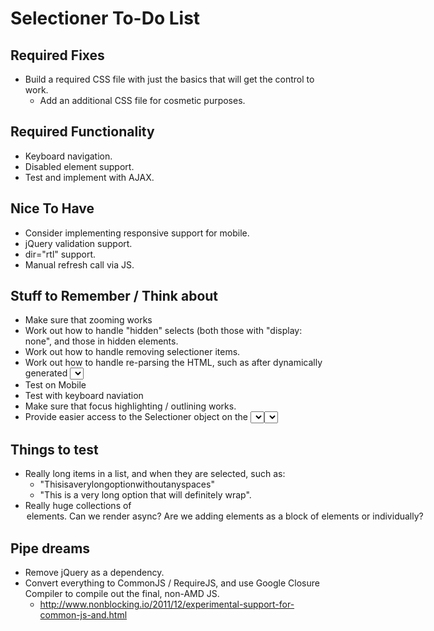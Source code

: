 # Selectioner To-Do List

## Required Fixes

- Build a required CSS file with just the basics that will get the control to work.
	- Add an additional CSS file for cosmetic purposes.

## Required Functionality

- Keyboard navigation.
- Disabled element support.
- Test and implement with AJAX.

## Nice To Have

- Consider implementing responsive support for mobile.
- jQuery validation support.
- dir="rtl" support.
- Manual refresh call via JS.

## Stuff to Remember / Think about

- Make sure that zooming works
- Work out how to handle "hidden" selects (both those with "display: none", and those in hidden elements.
- Work out how to handle removing selectioner items.
- Work out how to handle re-parsing the HTML, such as after dynamically generated <select /> elements are added to the DOM via AJAX or other JS calls.
- Test on Mobile
- Test with keyboard naviation
- Make sure that focus highlighting / outlining works.
- Provide easier access to the Selectioner object on the <select /> element. 
	- Something like $('select').selectioner() instead of $('select').data('selectioner').
	- Calling this method could automatically attempt to work out what the best selectioner to
	  convert this <select /> to would be, and do so.

## Things to test

- Really long items in a list, and when they are selected, such as:
	- "Thisisaverylongoptionwithoutanyspaces"
	- "This is a very long option that will definitely wrap".
- Really huge collections of <option /> elements.
	- Can we render async? Are we adding elements as a block of elements or individually?

## Pipe dreams

- Remove jQuery as a dependency.
- Convert everything to CommonJS / RequireJS, and use Google Closure Compiler to compile out the final, non-AMD JS.
	- http://www.nonblocking.io/2011/12/experimental-support-for-common-js-and.html